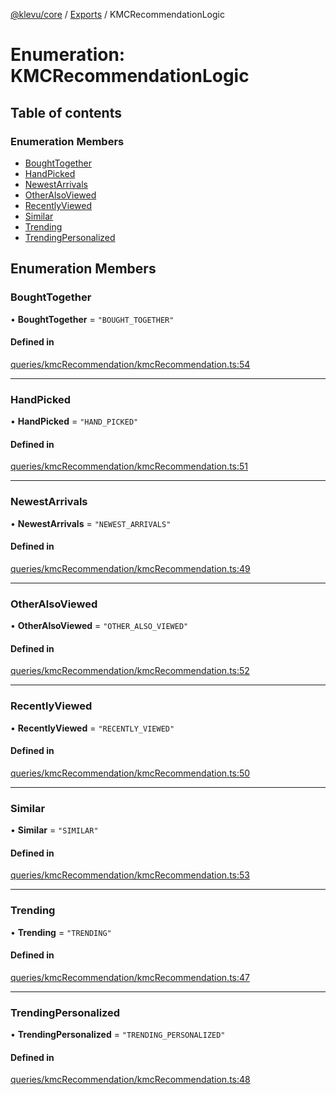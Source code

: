 [@klevu/core]() / [Exports](../modules.md) / KMCRecommendationLogic

# Enumeration: KMCRecommendationLogic

## Table of contents

### Enumeration Members

- [BoughtTogether](KMCRecommendationLogic.md#boughttogether)
- [HandPicked](KMCRecommendationLogic.md#handpicked)
- [NewestArrivals](KMCRecommendationLogic.md#newestarrivals)
- [OtherAlsoViewed](KMCRecommendationLogic.md#otheralsoviewed)
- [RecentlyViewed](KMCRecommendationLogic.md#recentlyviewed)
- [Similar](KMCRecommendationLogic.md#similar)
- [Trending](KMCRecommendationLogic.md#trending)
- [TrendingPersonalized](KMCRecommendationLogic.md#trendingpersonalized)

## Enumeration Members

### BoughtTogether

• **BoughtTogether** = ``"BOUGHT_TOGETHER"``

#### Defined in

[queries/kmcRecommendation/kmcRecommendation.ts:54](https://github.com/klevultd/frontend-sdk/blob/1b37b18/packages/klevu-core/src/queries/kmcRecommendation/kmcRecommendation.ts#L54)

___

### HandPicked

• **HandPicked** = ``"HAND_PICKED"``

#### Defined in

[queries/kmcRecommendation/kmcRecommendation.ts:51](https://github.com/klevultd/frontend-sdk/blob/1b37b18/packages/klevu-core/src/queries/kmcRecommendation/kmcRecommendation.ts#L51)

___

### NewestArrivals

• **NewestArrivals** = ``"NEWEST_ARRIVALS"``

#### Defined in

[queries/kmcRecommendation/kmcRecommendation.ts:49](https://github.com/klevultd/frontend-sdk/blob/1b37b18/packages/klevu-core/src/queries/kmcRecommendation/kmcRecommendation.ts#L49)

___

### OtherAlsoViewed

• **OtherAlsoViewed** = ``"OTHER_ALSO_VIEWED"``

#### Defined in

[queries/kmcRecommendation/kmcRecommendation.ts:52](https://github.com/klevultd/frontend-sdk/blob/1b37b18/packages/klevu-core/src/queries/kmcRecommendation/kmcRecommendation.ts#L52)

___

### RecentlyViewed

• **RecentlyViewed** = ``"RECENTLY_VIEWED"``

#### Defined in

[queries/kmcRecommendation/kmcRecommendation.ts:50](https://github.com/klevultd/frontend-sdk/blob/1b37b18/packages/klevu-core/src/queries/kmcRecommendation/kmcRecommendation.ts#L50)

___

### Similar

• **Similar** = ``"SIMILAR"``

#### Defined in

[queries/kmcRecommendation/kmcRecommendation.ts:53](https://github.com/klevultd/frontend-sdk/blob/1b37b18/packages/klevu-core/src/queries/kmcRecommendation/kmcRecommendation.ts#L53)

___

### Trending

• **Trending** = ``"TRENDING"``

#### Defined in

[queries/kmcRecommendation/kmcRecommendation.ts:47](https://github.com/klevultd/frontend-sdk/blob/1b37b18/packages/klevu-core/src/queries/kmcRecommendation/kmcRecommendation.ts#L47)

___

### TrendingPersonalized

• **TrendingPersonalized** = ``"TRENDING_PERSONALIZED"``

#### Defined in

[queries/kmcRecommendation/kmcRecommendation.ts:48](https://github.com/klevultd/frontend-sdk/blob/1b37b18/packages/klevu-core/src/queries/kmcRecommendation/kmcRecommendation.ts#L48)
